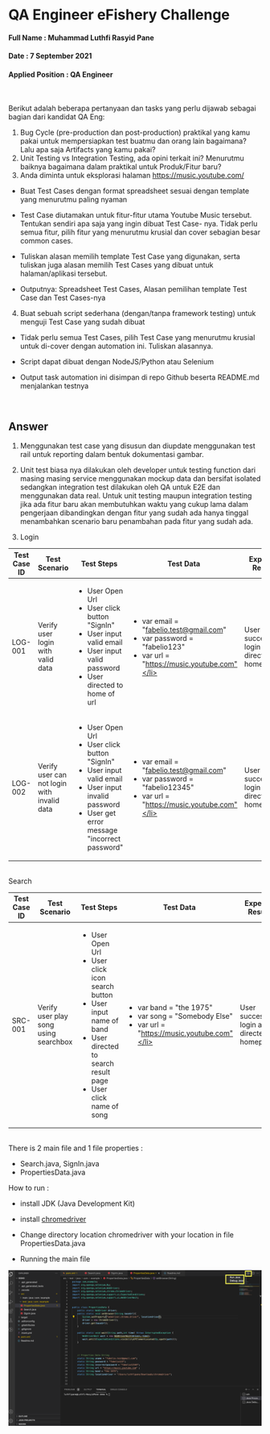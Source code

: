 # QA Engineer eFishery Challenge
#### Full Name : Muhammad Luthfi Rasyid Pane 
#### Date : 7 September 2021
#### Applied Position : QA Engineer
<br>

Berikut adalah beberapa pertanyaan dan tasks yang perlu dijawab sebagai bagian dari kandidat QA Eng:<br>
1. Bug Cycle (pre-production dan post-production) praktikal yang kamu pakai
untuk mempersiapkan test buatmu dan orang lain bagaimana? Lalu apa saja
Artifacts yang kamu pakai? <br>
2. Unit Testing vs Integration Testing, ada opini terkait ini? Menurutmu
baiknya bagaimana dalam praktikal untuk Produk/Fitur baru?<br>
3. Anda diminta untuk eksplorasi halaman https://music.youtube.com/<br>
- Buat Test Cases dengan format spreadsheet sesuai dengan template
yang menurutmu paling nyaman

- Test Case diutamakan untuk fitur-fitur utama Youtube Music tersebut. Tentukan sendiri apa saja yang ingin dibuat Test Case-
nya. Tidak perlu semua fitur, pilih fitur yang menurutmu krusial dan cover sebagian besar common cases.

- Tuliskan alasan memilih template Test Case yang digunakan, serta
tuliskan juga alasan memilih Test Cases yang dibuat untuk
halaman/aplikasi tersebut.

- Outputnya: Spreadsheet Test Cases, Alasan pemilihan template
Test Case dan Test Cases-nya<br>
4. Buat sebuah script sederhana (dengan/tanpa framework testing) untuk
menguji Test Case yang sudah dibuat

- Tidak perlu semua Test Cases, pilih Test Case yang menurutmu
krusial untuk di-cover dengan automation ini. Tuliskan alasannya.

-  Script dapat dibuat dengan NodeJS/Python atau Selenium

-  Output task automation ini disimpan di repo Github beserta
README.md menjalankan testnya

<br>

## Answer

1. Menggunakan test case yang disusun dan diupdate menggunakan test rail untuk reporting dalam bentuk dokumentasi gambar.

2. Unit test biasa nya dilakukan oleh developer untuk testing function dari masing masing service menggunakan mockup data dan bersifat isolated sedangkan integration test dilakukan oleh QA untuk E2E dan menggunakan data real. Untuk unit testing maupun integration testing jika ada fitur baru akan membutuhkan waktu yang cukup lama dalam pengerjaan dibandingkan dengan fitur yang sudah ada hanya tinggal menambahkan scenario baru penambahan pada fitur yang sudah ada.

3. Login  <br>

| Test Case ID | Test Scenario | Test Steps | Test Data | Expected Results | Actual Results | Pass / Fail |
| --- | --- | --- | --- | --- | --- | --- |
| LOG-001 | Verify user login with valid data | <ul><li>User Open Url</li><li>User click button "SignIn"</li><li>User input valid email</li><li>User input valid password</li><li> User directed to home of url</ul>|<ul><li>var email = "fabelio.test@gmail.com" </li><li>var password = "fabelio123"</li><li>var url = "https://music.youtube.com"</li></ul> | User successfully login and directed to homepage | As Expected | PASS |
| LOG-002 | Verify user can not login with invalid data | <ul><li>User Open Url</li><li>User click button "SignIn"</li><li>User input valid email</li><li>User input invalid password</li><li> User get error message "incorrect password"</ul>|<ul><li>var email = "fabelio.test@gmail.com" </li><li>var password = "fabelio12345"</li><li>var url = "https://music.youtube.com"</li></ul> | User successfully login and directed to homepage | As Expected | PASS |
<br>
Search <br>

| Test Case ID | Test Scenario | Test Steps | Test Data | Expected Results | Actual Results | Pass / Fail |
| --- | --- | --- | --- | --- | --- | --- |
| SRC-001 | Verify user play song using searchbox | <ul><li>User Open Url</li><li>User click icon search button </li><li>User input name of band</li><li>User directed to search result page</li><li> User click name of song</ul>|<ul><li>var band = "the 1975" </li><li>var song = "Somebody Else"</li><li>var url = "https://music.youtube.com"</li></ul> | User successfully login and directed to homepage | As Expected | PASS |

<br>
There is 2 main file and 1 file properties : <br>

- Search.java, SignIn.java<br>
- PropertiesData.java <br>

How to run : <br>

- install JDK (Java Development Kit)<br>

- install [chromedriver](https://chromedriver.chromium.org/downloads)

- Change directory location chromedriver with your location in file PropertiesData.java 

- Running the main file <br>

 ![alt text](https://github.com/luthfipane/eFishery/blob/main/Running.png "Running Java")
